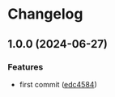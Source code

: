 # Changelog

## 1.0.0 (2024-06-27)


### Features

* first commit ([edc4584](https://github.com/hugomods/github-action-deps/commit/edc45842bf06d13b752e26ed1f75d394a845f60a))
